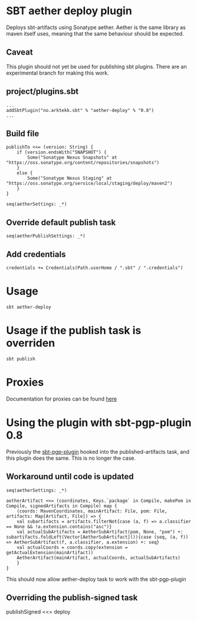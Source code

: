 # SBT aether deploy plugin
Deploys sbt-artifacts using Sonatype aether. 
Aether is the same library as maven itself uses, meaning that the same behaviour should be expected.

## Caveat 
This plugin should not yet be used for publishing sbt plugins. There are an experimental branch for making this work.

## project/plugins.sbt

	...
	addSbtPlugin("no.arktekk.sbt" % "aether-deploy" % "0.8")
	...


## Build file
	
    publishTo <<= (version: String) {
		if (version.endsWith("SNAPSHOT") {
			Some("Sonatype Nexus Snapshots" at "https://oss.sonatype.org/content/repositories/snapshots")
		}
    	else {
	    	Some("Sonatype Nexus Staging" at "https://oss.sonatype.org/service/local/staging/deploy/maven2")
		}
	}

	seq(aetherSettings: _*)


## Override default publish task

	seq(aetherPublishSettings: _*)


## Add credentials

	credentials += Credentials(Path.userHome / ".sbt" / ".credentials")

# Usage

	sbt aether-deploy

# Usage if the publish task is overriden

	sbt publish

# Proxies

Documentation for proxies can be found [here](http://docs.oracle.com/javase/6/docs/technotes/guides/net/proxies.html)

# Using the plugin with sbt-pgp-plugin 0.8

Previously the [sbt-pgp-plugin](https://github.com/sbt/sbt-pgp) hooked into the published-artifacts task, 
and this plugin does the same. This is no longer the case.

## Workaround until code is updated

	seq(aetherSettings: _*)

	aetherArtifact <<= (coordinates, Keys.`package` in Compile, makePom in Compile, signedArtifacts in Compile) map {
    	(coords: MavenCoordinates, mainArtifact: File, pom: File, artifacts: Map[Artifact, File]) => {
      	val subartifacts = artifacts.filterNot{case (a, f) => a.classifier == None && !a.extension.contains("asc")}
      	val actualSubArtifacts = AetherSubArtifact(pom, None, "pom") +: subartifacts.foldLeft(Vector[AetherSubArtifact]()){case (seq, (a, f)) => AetherSubArtifact(f, a.classifier, a.extension) +: seq}
      	val actualCoords = coords.copy(extension = getActualExtension(mainArtifact))
      	AetherArtifact(mainArtifact, actualCoords, actualSubArtifacts)
    	}
  	}

This should now allow aether-deploy task to work with the sbt-pgp-plugin

## Overriding the publish-signed task

   publishSigned <<= deploy